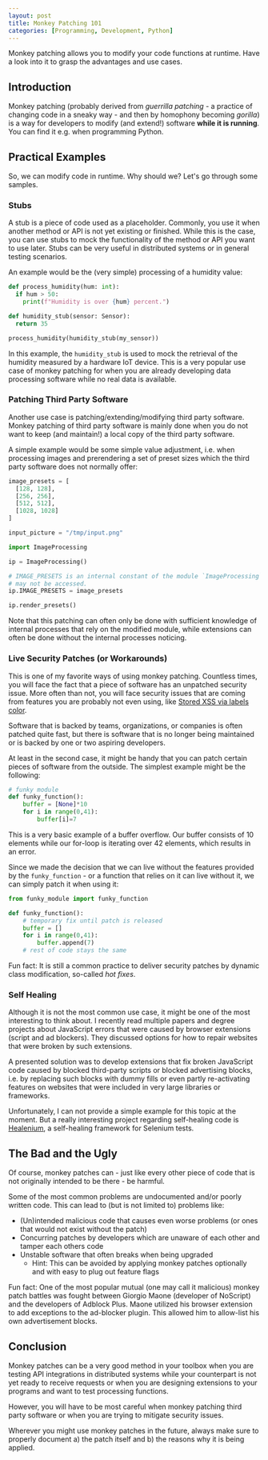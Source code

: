 ```yaml
---
layout: post
title: Monkey Patching 101
categories: [Programming, Development, Python]
---
```


Monkey patching allows you to modify your code functions at runtime. Have a look into it to grasp the advantages and use cases.

## Introduction

Monkey patching (probably derived from *guerrilla patching* - a practice of changing code in a sneaky way - and then by homophony becoming *gorilla*) is a way for developers to modify (and extend!) software **while it is running**. You can find it e.g. when programming Python.

## Practical Examples

So, we can modify code in runtime. Why should we? Let's go through some samples.

### Stubs

A stub is a piece of code used as a placeholder. Commonly, you use it when another method or API is not yet existing or finished. While this is the case, you can use stubs to mock the functionality of the method or API you want to use later. Stubs can be very useful in distributed systems or in general testing scenarios.

An example would be the (very simple) processing of a humidity value:

```python
def process_humidity(hum: int):
  if hum > 50:
    print(f"Humidity is over {hum} percent.")

def humidity_stub(sensor: Sensor):
  return 35

process_humidity(humidity_stub(my_sensor))
```

In this example, the `humidity_stub` is used to mock the retrieval of the humidity measured by a hardware IoT device. This is a very popular use case of monkey patching for when you are already developing data processing software while no real data is available.

### Patching Third Party Software

Another use case is patching/extending/modifying third party software. Monkey patching of third party software is mainly done when you do not want to keep (and maintain!) a local copy of the third party software.

A simple example would be some simple value adjustment, i.e. when processing images and prerendering a set of preset sizes which the third party software does not normally offer:

```python
image_presets = [
  [128, 128],
  [256, 256],
  [512, 512],
  [1028, 1028]
]

input_picture = "/tmp/input.png"

import ImageProcessing

ip = ImageProcessing()

# IMAGE_PRESETS is an internal constant of the module `ImageProcessing` and normally
# may not be accessed.
ip.IMAGE_PRESETS = image_presets

ip.render_presets()
```

Note that this patching can often only be done with sufficient knowledge of internal processes that rely on the modified module, while extensions can often be done without the internal processes noticing.

### Live Security Patches (or Workarounds)

This is one of my favorite ways of using monkey patching. Countless times, you will face the fact that a piece of software has an unpatched security issue. More often than not, you will face security issues that are coming from features you are probably not even using, like [Stored XSS via labels color](https://about.gitlab.com/releases/2022/08/30/critical-security-release-gitlab-15-3-2-released/#stored-xss-via-labels-color).

Software that is backed by teams, organizations, or companies is often patched quite fast, but there is software that is no longer being maintained or is backed by one or two aspiring developers.

At least in the second case, it might be handy that you can patch certain pieces of software from the outside. The simplest example might be the following:

```python
# funky module
def funky_function():
    buffer = [None]*10
    for i in range(0,41):
        buffer[i]=7 
```

This is a very basic example of a buffer overflow. Our buffer consists of 10 elements while our for-loop is iterating over 42 elements, which results in an error.

Since we made the decision that we can live without the features provided by the `funky_function` - or a function that relies on it can live without it, we can simply patch it when using it:

```python
from funky_module import funky_function

def funky_function():
    # temporary fix until patch is released
    buffer = []
    for i in range(0,41):
        buffer.append(7)
    # rest of code stays the same
```

Fun fact: It is still a common practice to deliver security patches by dynamic class modification, so-called *hot fixes*.

### Self Healing

Although it is not the most common use case, it might be one of the most interesting to think about. I recently read multiple papers and degree projects about JavaScript errors that were caused by browser extensions (script and ad blockers). They discussed options for how to repair websites that were broken by such extensions.

A presented solution was to develop extensions that fix broken JavaScript code caused by blocked third-party scripts or blocked advertising blocks, i.e. by replacing such blocks with dummy fills or even partly re-activating features on websites that were included in very large libraries or frameworks.

Unfortunately, I can not provide a simple example for this topic at the moment. But a really interesting project regarding self-healing code is [Healenium](https://healenium.io/), a self-healing framework for Selenium tests.

## The Bad and the Ugly

Of course, monkey patches can - just like every other piece of code that is not originally intended to be there - be harmful.

Some of the most common problems are undocumented and/or poorly written code. This can lead to (but is not limited to) problems like:

- (Un)intended malicious code that causes even worse problems (or ones that would not exist without the patch)
- Concurring patches by developers which are unaware of each other and tamper each others code
- Unstable software that often breaks when being upgraded
  - Hint: This can be avoided by applying monkey patches optionally and with easy to plug out feature flags

Fun fact: One of the most popular mutual (one may call it malicious) monkey patch battles was fought between Giorgio Maone (developer of NoScript) and the developers of Adblock Plus. Maone utilized his browser extension to add exceptions to the ad-blocker plugin. This allowed him to allow-list his own advertisement blocks.

## Conclusion

Monkey patches can be a very good method in your toolbox when you are testing API integrations in distributed systems while your counterpart is not yet ready to receive requests or when you are designing extensions to your programs and want to test processing functions.

However, you will have to be most careful when monkey patching third party software or when you are trying to mitigate security issues.

Wherever you might use monkey patches in the future, always make sure to properly document a) the patch itself and b) the reasons why it is being applied.
